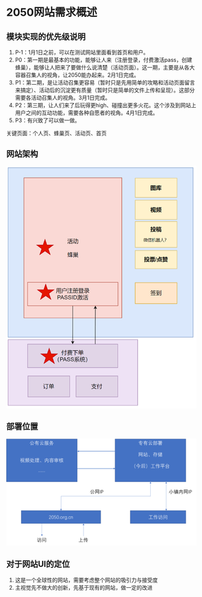 # 2050网站需求概述

## 模块实现的优先级说明

1. P-1：1月1日之前，可以在测试网站里面看到首页和用户。
1. P0：第一期是最基本的功能，能够让人来（注册登录，付费激活pass，创建蜂巢），能够让人把来了要做什么说清楚（活动页面）。这一期，主要是从各大容器召集人的视角，让2050能办起来。2月1日完成。
1. P1：第二期，是让活动召集更容易（暂时只是先用简单的攻略和活动页面留言来搞定）、活动后的沉淀更有质量（暂时只是简单的文件上传和呈现）。这部分需要各活动召集人的视角。3月1日完成。
1. P2：第三期，让人们来了后玩得更high、碰撞出更多火花。这个涉及到网站上用户之间的互动功能，需要各种自愿者的视角。4月1日完成。
1. P3：有兴致了可以做一做。

关键页面：个人页、蜂巢页、活动页、首页

## 网站架构

![](1/arch.png)

## 部署位置

![](1/deploy.png)

## 对于网站UI的定位

1. 这是一个全球性的网站，需要考虑整个网站的吸引力与接受度
2. 主视觉先不做大的创新，先基于现有的网站，做一定的改进
